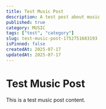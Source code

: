 ```yaml
---
title: Test Music Post
description: A test post about music
published: true
category: MUSIC
tags: ["test", "category"]
slug: test-music-post-1752751683193
isPinned: false
createdAt: 2025-07-17
updatedAt: 2025-07-17
---
```


# Test Music Post

This is a test music post content.